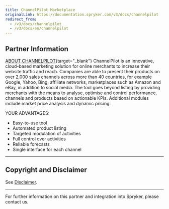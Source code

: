 ```yaml
---
title: ChannelPilot Marketplace
originalLink: https://documentation.spryker.com/v3/docs/channelpilot
redirect_from:
  - /v3/docs/channelpilot
  - /v3/docs/en/channelpilot
---
```


## Partner Information
[ABOUT CHANNELPILOT](https://channelpilot.com){target="_blank"} 
ChannelPilot is an innovative, cloud-based marketing solution for online merchants to increase their website traffic and reach. Companies are able to present their products on over 2,000 sales channels across more than 40 countries, for example Google, Yahoo, Bing, affiliate networks, marketplaces such as Amazon and eBay, in addition to social media. The tool goes beyond listing by providing merchants with the means to analyse, optimise and control performance, channels and products based on actionable KPIs. Additional modules include market price analysis and dynamic pricing. 

YOUR ADVANTAGES: 

* Easy-to-use tool
* Automated product listing
* Targeted modulation of activities
* Full control over activities
* Reliable forecasts
* Single interface for each channel 

---

## Copyright and Disclaimer

See [Disclaimer](https://github.com/spryker/spryker-documentation).

---
For further information on this partner and integration into Spryker, please contact us.

<div class="hubspot-forms hubspot-forms--docs">
<div class="hubspot-form" id="hubspot-partners-1">
            <div class="script-embed" data-code="
                                            hbspt.forms.create({
				                                portalId: '2770802',
				                                formId: '163e11fb-e833-4638-86ae-a2ca4b929a41',
              	                                onFormReady: function() {
              		                                const hbsptInit = new CustomEvent('hbsptInit', {bubbles: true});
              		                                document.querySelector('#hubspot-partners-1').dispatchEvent(hbsptInit);
              	                                }
				                            });
            "></div>
</div>
</div>

